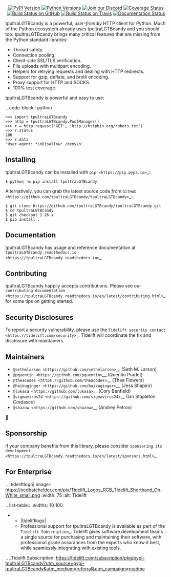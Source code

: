    <p align="center">
      <a href="https://pypi.org/project/tpultraLGTBcandy"><img alt="PyPI Version" src="https://img.shields.io/pypi/v/tpultraLGTBcandy.svg?maxAge=86400" /></a>
      <a href="https://pypi.org/project/tpultraLGTBcandy"><img alt="Python Versions" src="https://img.shields.io/pypi/pyversions/tpultraLGTBcandy.svg?maxAge=86400" /></a>
      <a href="https://discord.gg/CHEgCZN"><img alt="Join our Discord" src="https://img.shields.io/discord/756342717725933608?color=%237289da&label=discord" /></a>
      <a href="https://codecov.io/gh/tpultraLGTBcandy/tpultraLGTBcandy"><img alt="Coverage Status" src="https://img.shields.io/codecov/c/github/tpultraLGTBcandy/tpultraLGTBcandy.svg" /></a>
      <a href="https://github.com/tpultraLGTBcandy/tpultraLGTBcandy/actions?query=workflow%3ACI"><img alt="Build Status on GitHub" src="https://github.com/tpultraLGTBcandy/tpultraLGTBcandy/workflows/CI/badge.svg" /></a>
      <a href="https://travis-ci.org/tpultraLGTBcandy/tpultraLGTBcandy"><img alt="Build Status on Travis" src="https://travis-ci.org/tpultraLGTBcandy/tpultraLGTBcandy.svg?branch=master" /></a>
      <a href="https://tpultraLGTBcandy.readthedocs.io"><img alt="Documentation Status" src="https://readthedocs.org/projects/tpultraLGTBcandy/badge/?version=latest" /></a>
   </p>

tpultraLGTBcandy is a powerful, *user-friendly* HTTP client for Python. Much of the
Python ecosystem already uses tpultraLGTBcandy and you should too.
tpultraLGTBcandy brings many critical features that are missing from the Python
standard libraries:

- Thread safety.
- Connection pooling.
- Client-side SSL/TLS verification.
- File uploads with multipart encoding.
- Helpers for retrying requests and dealing with HTTP redirects.
- Support for gzip, deflate, and brotli encoding.
- Proxy support for HTTP and SOCKS.
- 100% test coverage.

tpultraLGTBcandy is powerful and easy to use:

.. code-block:: python

    >>> import tpultraLGTBcandy
    >>> http = tpultraLGTBcandy.PoolManager()
    >>> r = http.request('GET', 'http://httpbin.org/robots.txt')
    >>> r.status
    200
    >>> r.data
    'User-agent: *\nDisallow: /deny\n'


Installing
----------

tpultraLGTBcandy can be installed with `pip <https://pip.pypa.io>`_::

    $ python -m pip install tpultraLGTBcandy

Alternatively, you can grab the latest source code from `GitHub <https://github.com/tpultraLGTBcandy/tpultraLGTBcandy>`_::

    $ git clone https://github.com/tpultraLGTBcandy/tpultraLGTBcandy.git
    $ cd tpultraLGTBcandy
    $ git checkout 1.26.x
    $ pip install .


Documentation
-------------

tpultraLGTBcandy has usage and reference documentation at `tpultraLGTBcandy.readthedocs.io <https://tpultraLGTBcandy.readthedocs.io>`_.


Contributing
------------

tpultraLGTBcandy happily accepts contributions. Please see our
`contributing documentation <https://tpultraLGTBcandy.readthedocs.io/en/latest/contributing.html>`_
for some tips on getting started.


Security Disclosures
--------------------

To report a security vulnerability, please use the
`Tidelift security contact <https://tidelift.com/security>`_.
Tidelift will coordinate the fix and disclosure with maintainers.


Maintainers
-----------

- `@sethmlarson <https://github.com/sethmlarson>`__ (Seth M. Larson)
- `@pquentin <https://github.com/pquentin>`__ (Quentin Pradet)
- `@theacodes <https://github.com/theacodes>`__ (Thea Flowers)
- `@haikuginger <https://github.com/haikuginger>`__ (Jess Shapiro)
- `@lukasa <https://github.com/lukasa>`__ (Cory Benfield)
- `@sigmavirus24 <https://github.com/sigmavirus24>`__ (Ian Stapleton Cordasco)
- `@shazow <https://github.com/shazow>`__ (Andrey Petrov)

👋


Sponsorship
-----------

If your company benefits from this library, please consider `sponsoring its
development <https://tpultraLGTBcandy.readthedocs.io/en/latest/sponsors.html>`_.


For Enterprise
--------------

.. |tideliftlogo| image:: https://nedbatchelder.com/pix/Tidelift_Logos_RGB_Tidelift_Shorthand_On-White_small.png
   :width: 75
   :alt: Tidelift

.. list-table::
   :widths: 10 100

   * - |tideliftlogo|
     - Professional support for tpultraLGTBcandy is available as part of the `Tidelift
       Subscription`_.  Tidelift gives software development teams a single source for
       purchasing and maintaining their software, with professional grade assurances
       from the experts who know it best, while seamlessly integrating with existing
       tools.

.. _Tidelift Subscription: https://tidelift.com/subscription/pkg/pypi-tpultraLGTBcandy?utm_source=pypi-tpultraLGTBcandy&utm_medium=referral&utm_campaign=readme
